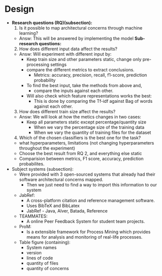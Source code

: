 # Design 

* __Research questions (RQ)(subsection):__
  1. Is it possible to map architectural concerns through machine learning?  
    * Answ: This will be answered by implementing the model
  __Sub-research questions:__
  2. How does different input data affect the results?
    * Answ: Will experiment with different input by:
      * Keep train size and other parameters static, change only pre-processing settings 
      * compare the different metrics to extract conclusions.  
        * Metrics: accuracy, precision, recall, f1-score, prediction probability
      * To find the best input, take the methods from above and, 
        * compare the inputs against each other.
      * Will also check which feature representations works the best:
        * This is done by comparing the Tf-idf against Bag of words 
          against each other.
  3. How does different train size affect the results?
    * Answ: We will look at how the metics changes in two cases:
      * Keep all parameters static except percentage/quantity size
        * When we vary the percentage size of the training data
        * When we vary the quantity of training files for the dataset
  4. Which of the chosen classifiers is the best one for the task?
    * what hyperparameters, limitations (not changing hyperparameters throughout the experiment) 
    * Choose the best result from RQ 2, and everything else static
    * Comparision between metrics, F1 score, accuracy, prediction probabilites. 
* Subject systems (subsection):
  * Were provided with 3 open-sourced systems that already had their 
    software architectural concerns mapped.
    * Then we just need to find a way to import this information to our system
  * JabRef:
    * A cross-platform citation and reference management software.
    * Uses BibTeX and BibLatex
    * JabRef - Java, Alver, Batada, Reference
  * TEAMMATES:
    * A online Peer Feedback System for student team projects.
  * ProM:
    * Is a extensible framework for Process Mining which provides means for 
      analysis and monitoring of real-life processes.
  * Table figure (containing):
    * System names
    * version
    * lines of code
    * quantity of files
    * quantity of concerns

